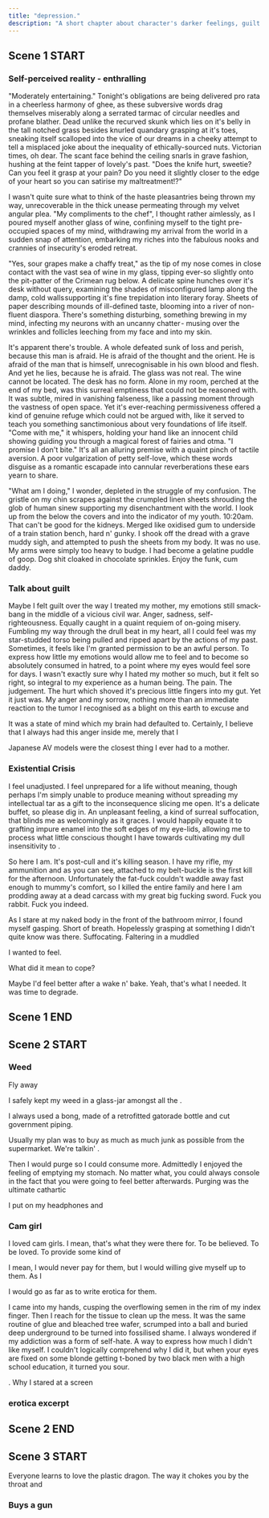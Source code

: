 ```yaml
---
title: "depression."
description: "A short chapter about character's darker feelings, guilt he feels, weed addiction, cam girl, buys a gun online."
---
```


## Scene 1 START

### Self-perceived reality - enthralling

"Moderately entertaining." Tonight's obligations are being delivered pro rata in a cheerless harmony of ghee, as these subversive words drag themselves miserably along a serrated tarmac of circular needles and profane blather. Dead unlike the recurved skunk which lies on it's belly in the tall notched grass besides knurled quandary grasping at it's toes, sneaking itself scalloped into the vice of our dreams in a cheeky attempt to tell a misplaced joke about the inequality of ethically-sourced nuts. Victorian times, oh dear. The scant face behind the ceiling snarls in grave fashion, hushing at the feint tapper of lovely's past. "Does the knife hurt, sweetie? Can you feel it grasp at your pain? Do you need it slightly closer to the edge of your heart so you can satirise my maltreatment!?"

I wasn't quite sure what to think of the haste pleasantries being thrown my way, unrecoverable in the thick unease permeating through my velvet angular plea. "My compliments to the chef", I thought rather aimlessly, as I poured myself another glass of wine, confining myself to the tight pre-occupied spaces of my mind, withdrawing my arrival from the world in a sudden snap of attention, embarking my riches into the fabulous nooks and crannies of insecurity's eroded retreat.

"Yes, sour grapes make a chaffy treat," as the tip of my nose comes in close contact with the vast sea of wine in my glass, tipping ever-so slightly onto the pit-patter of the Crimean rug below. A delicate spine hunches over it's desk without query, examining the shades of misconfigured lamp along the damp, cold walls supporting it's fine trepidation into literary foray. Sheets of paper describing mounds of ill-defined taste, blooming into a river of non-fluent diaspora. There's something disturbing, something brewing in my mind, infecting my neurons with an uncanny chatter - musing over the wrinkles and follicles leeching from my face and into my skin.

It's apparent there's trouble. A whole defeated sunk of loss and perish, because this man is afraid. He is afraid of the thought and the orient. He is afraid of the man that is himself, unrecognisable in his own blood and flesh. And yet he lies, because he is afraid. The glass was not real. The wine cannot be located. The desk has no form. Alone in my room, perched at the end of my bed, was this surreal emptiness that could not be reasoned with. It was subtle, mired in vanishing falseness, like a passing moment through the vastness of open space. Yet it's ever-reaching permissiveness offered a kind of genuine refuge which could not be argued with, like it served to teach you something sanctimonious about very foundations of life itself. "Come with me," it whispers, holding your hand like an innocent child showing guiding you through a magical forest of fairies and otma. "I promise I don't bite." It's all an alluring premise with a quaint pinch of tactile aversion. A poor vulgarization of petty self-love, which these words disguise as a romantic escapade into cannular reverberations these ears yearn to share.

"What am I doing," I wonder, depleted in the struggle of my confusion. The gristle on my chin scrapes against the crumpled linen sheets shrouding the glob of human sinew supporting my disenchantment with the world. I look up from the below the covers and into the indicator of my youth. 10:20am. That can't be good for the kidneys. Merged like oxidised gum to underside of a train station bench, hard n' gunky. I shook off the dread with a grave muddy sigh, and attempted to push the sheets from my body. It was no use. My arms were simply too heavy to budge. I had become a gelatine puddle of goop. Dog shit cloaked in chocolate sprinkles. Enjoy the funk, cum daddy.

### Talk about guilt

Maybe I felt guilt over the way I treated my mother, my emotions still smack-bang in the middle of a vicious civil war. Anger, sadness, self-righteousness. Equally caught in a quaint requiem of on-going misery. Fumbling my way through the drull beat in my heart, all I could feel was my star-studded torso being pulled and ripped apart by the actions of my past. Sometimes, it feels like I'm granted permission to be an awful person. To express how little my emotions would allow me to feel and to become so absolutely consumed in hatred, to a point where my eyes would feel sore for days. I wasn't exactly sure why I hated my mother so much, but it felt so right, so integral to my experience as a human being. The pain. The judgement. The hurt which shoved it's precious little fingers into my gut. Yet it just was. My anger and my sorrow, nothing more than an immediate reaction to the tumor I recognised as a blight on this earth to excuse and

It was a state of mind which my brain had defaulted to. Certainly, I believe that I always had this anger inside me, merely that I

Japanese AV models were the closest thing I ever had to a mother.


### Existential Crisis

I feel unadjusted. I feel unprepared for a life without meaning, though perhaps I'm simply unable to produce meaning without spreading my intellectual tar as a gift to the inconsequence slicing me open. It's a delicate buffet, so please dig in. An unpleasant feeling, a kind of surreal suffocation, that blinds me as welcomingly as it graces. I would happily equate it to grafting impure enamel into the soft edges of my eye-lids, allowing me to process what little conscious thought I have towards cultivating my dull insensitivity to .

So here I am. It's post-cull and it's killing season. I have my rifle, my ammunition and as you can see, attached to my belt-buckle is the first kill for the afternoon. Unfortunately the fat-fuck couldn't waddle away fast enough to mummy's comfort, so I killed the entire family and here I am prodding away at a dead carcass with my great big fucking sword. Fuck you rabbit. Fuck you indeed.

As I stare at my naked body in the front of the bathroom mirror, I found myself gasping. Short of breath. Hopelessly grasping at something I didn't quite know was there. Suffocating. Faltering in a muddled

I wanted to feel.

What did it mean to cope?

Maybe I'd feel better after a wake n' bake. Yeah, that's what I needed. It was time to degrade.

## Scene 1 END

####

## Scene 2 START


### Weed

Fly away

I safely kept my weed in a glass-jar amongst all the .



I always used a bong, made of a retrofitted gatorade bottle and cut government piping.


Usually my plan was to buy as much as much junk as possible from the supermarket. We're talkin' .

Then I would purge so I could consume more. Admittedly I enjoyed the feeling of emptying my stomach. No matter what, you could always console in the fact that you were going to feel better afterwards. Purging was the ultimate cathartic

I put on my headphones and



### Cam girl

I loved cam girls. I mean, that's what they were there for. To be believed. To be loved. To provide some kind of

I mean, I would never pay for them, but I would willing give myself up to them.
As I



I would go as far as to write erotica for them.

I came into my hands, cusping the overflowing semen in the rim of my index finger. Then I reach for the tissue to clean up the mess. It was the same routine of glue and bleached tree wafer, scrumped into a ball and buried deep underground to be turned into fossilised shame. I always wondered if my addiction was a form of self-hate. A way to express how much I didn't like myself. I couldn't logically comprehend why I did it, but when your eyes are fixed on some blonde getting t-boned by two black men with a high school education, it turned you sour.

. Why I stared at a screen

### erotica excerpt







## Scene 2 END

####

## Scene 3 START

Everyone learns to love the plastic dragon. The way it chokes you by the throat and


### Buys a gun

##